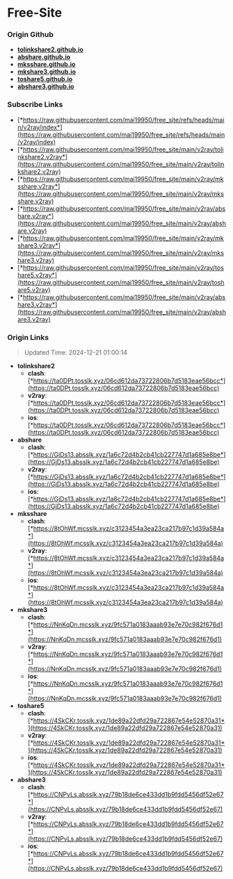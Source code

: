 # Free-Site

### Origin Github

- [**tolinkshare2.github.io**](https://github.com/tolinkshare2/tolinkshare2.github.io)
- [**abshare.github.io**](https://github.com/abshare/abshare.github.io)
- [**mksshare.github.io**](https://github.com/mksshare/mksshare.github.io)
- [**mkshare3.github.io**](https://github.com/mkshare3/mkshare3.github.io)
- [**toshare5.github.io**](https://github.com/toshare5/toshare5.github.io)
- [**abshare3.github.io**](https://github.com/abshare3/abshare3.github.io)

### Subscribe Links

- [*https://raw.githubusercontent.com/mai19950/free_site/refs/heads/main/v2ray/index*](https://raw.githubusercontent.com/mai19950/free_site/refs/heads/main/v2ray/index)
- [*https://raw.githubusercontent.com/mai19950/free_site/main/v2ray/tolinkshare2.v2ray*](https://raw.githubusercontent.com/mai19950/free_site/main/v2ray/tolinkshare2.v2ray)
- [*https://raw.githubusercontent.com/mai19950/free_site/main/v2ray/mksshare.v2ray*](https://raw.githubusercontent.com/mai19950/free_site/main/v2ray/mksshare.v2ray)
- [*https://raw.githubusercontent.com/mai19950/free_site/main/v2ray/abshare.v2ray*](https://raw.githubusercontent.com/mai19950/free_site/main/v2ray/abshare.v2ray)
- [*https://raw.githubusercontent.com/mai19950/free_site/main/v2ray/mkshare3.v2ray*](https://raw.githubusercontent.com/mai19950/free_site/main/v2ray/mkshare3.v2ray)
- [*https://raw.githubusercontent.com/mai19950/free_site/main/v2ray/toshare5.v2ray*](https://raw.githubusercontent.com/mai19950/free_site/main/v2ray/toshare5.v2ray)
- [*https://raw.githubusercontent.com/mai19950/free_site/main/v2ray/abshare3.v2ray*](https://raw.githubusercontent.com/mai19950/free_site/main/v2ray/abshare3.v2ray)

### Origin Links

> Updated Time: 2024-12-21 01:00:14

- **tolinkshare2**
  - **clash**: [*https://ta0DPt.tosslk.xyz/06cd612da73722806b7d5183eae56bcc*](https://ta0DPt.tosslk.xyz/06cd612da73722806b7d5183eae56bcc)
  - **v2ray**: [*https://ta0DPt.tosslk.xyz/06cd612da73722806b7d5183eae56bcc*](https://ta0DPt.tosslk.xyz/06cd612da73722806b7d5183eae56bcc)
  - **ios**: [*https://ta0DPt.tosslk.xyz/06cd612da73722806b7d5183eae56bcc*](https://ta0DPt.tosslk.xyz/06cd612da73722806b7d5183eae56bcc)
- **abshare**
  - **clash**: [*https://GjDs13.absslk.xyz/1a6c72d4b2cb41cb227747d1a685e8be*](https://GjDs13.absslk.xyz/1a6c72d4b2cb41cb227747d1a685e8be)
  - **v2ray**: [*https://GjDs13.absslk.xyz/1a6c72d4b2cb41cb227747d1a685e8be*](https://GjDs13.absslk.xyz/1a6c72d4b2cb41cb227747d1a685e8be)
  - **ios**: [*https://GjDs13.absslk.xyz/1a6c72d4b2cb41cb227747d1a685e8be*](https://GjDs13.absslk.xyz/1a6c72d4b2cb41cb227747d1a685e8be)
- **mksshare**
  - **clash**: [*https://8tOhWf.mcsslk.xyz/c3123454a3ea23ca217b97c1d39a584a*](https://8tOhWf.mcsslk.xyz/c3123454a3ea23ca217b97c1d39a584a)
  - **v2ray**: [*https://8tOhWf.mcsslk.xyz/c3123454a3ea23ca217b97c1d39a584a*](https://8tOhWf.mcsslk.xyz/c3123454a3ea23ca217b97c1d39a584a)
  - **ios**: [*https://8tOhWf.mcsslk.xyz/c3123454a3ea23ca217b97c1d39a584a*](https://8tOhWf.mcsslk.xyz/c3123454a3ea23ca217b97c1d39a584a)
- **mkshare3**
  - **clash**: [*https://NnKqDn.mcsslk.xyz/9fc571a0183aaab93e7e70c982f676d1*](https://NnKqDn.mcsslk.xyz/9fc571a0183aaab93e7e70c982f676d1)
  - **v2ray**: [*https://NnKqDn.mcsslk.xyz/9fc571a0183aaab93e7e70c982f676d1*](https://NnKqDn.mcsslk.xyz/9fc571a0183aaab93e7e70c982f676d1)
  - **ios**: [*https://NnKqDn.mcsslk.xyz/9fc571a0183aaab93e7e70c982f676d1*](https://NnKqDn.mcsslk.xyz/9fc571a0183aaab93e7e70c982f676d1)
- **toshare5**
  - **clash**: [*https://4SkCKr.tosslk.xyz/1de89a22dfd29a722867e54e52870a31*](https://4SkCKr.tosslk.xyz/1de89a22dfd29a722867e54e52870a31)
  - **v2ray**: [*https://4SkCKr.tosslk.xyz/1de89a22dfd29a722867e54e52870a31*](https://4SkCKr.tosslk.xyz/1de89a22dfd29a722867e54e52870a31)
  - **ios**: [*https://4SkCKr.tosslk.xyz/1de89a22dfd29a722867e54e52870a31*](https://4SkCKr.tosslk.xyz/1de89a22dfd29a722867e54e52870a31)
- **abshare3**
  - **clash**: [*https://CNPvLs.absslk.xyz/79b18de6ce433dd1b9fdd5456df52e67*](https://CNPvLs.absslk.xyz/79b18de6ce433dd1b9fdd5456df52e67)
  - **v2ray**: [*https://CNPvLs.absslk.xyz/79b18de6ce433dd1b9fdd5456df52e67*](https://CNPvLs.absslk.xyz/79b18de6ce433dd1b9fdd5456df52e67)
  - **ios**: [*https://CNPvLs.absslk.xyz/79b18de6ce433dd1b9fdd5456df52e67*](https://CNPvLs.absslk.xyz/79b18de6ce433dd1b9fdd5456df52e67)
